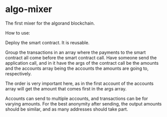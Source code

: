 # algo-mixer
The first mixer for the algorand blockchain.

How to use:

Deploy the smart contract. It is reusable.

Group the transactions in an array where the payments to the smart contract all come before the smart contract call. Have someone send the application call, and in it have the args of the contract call be the amounts and the accounts array being the accounts the amounts are going to, respectively.

The order is very important here, as in the first account of the accounts array will get the amount that comes first in the args array.

Accounts can send to multiple accounts, and transactions can be for varying amounts. For the best anonymity after sending, the output amounts should be similar, and as many addresses should take part. 
